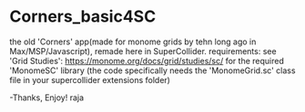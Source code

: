 # Corners_basic4SC
the old 'Corners' app(made for monome grids by tehn long ago in Max/MSP/Javascript), remade here in SuperCollider.
requirements:
see 'Grid Studies': https://monome.org/docs/grid/studies/sc/
for the required 'MonomeSC' library
(the code specifically needs the 'MonomeGrid.sc' class file in your supercollider extensions folder)

-Thanks, Enjoy!
   raja
